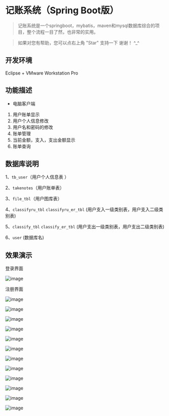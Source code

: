 # 记账系统（Spring Boot版）


>  记账系统是一个springboot，mybatis，maven和mysql数据库综合的项目，整个流程一目了然，也非常的实用。

>  如果对您有帮助，您可以点右上角 "Star" 支持一下 谢谢！ ^_^



## 开发环境
Eclipse + VMware Workstation Pro
## 功能描述
- 电脑客户端
1. 用户账单显示
2. 用户个人信息修改
3. 用户名和密码的修改
4. 账单管理
5. 当前金额，支入，支出金额显示
6. 账单查询
## 数据库说明
1、`tb_user`（用户个人信息表 ） 

2、`takenotes`（用户账单表）

3、`file_tbl`（用户图库表）

4、`classifyru_tbl` `classifyru_er_tbl` (用户支入一级类别表，用户支入二级类别表)

5、`classify_tbl` `classify_er_tbl` (用户支出一级类别表，用户支出二级类别表)

6、`user` (数据库名)
## 效果演示

登录界面

![image](https://github.com/2842345067/Spring-Toob/blob/master/images/1.png)

注册界面

![image](https://github.com/2842345067/Spring-Toob/blob/master/images/2.png)

![image](https://github.com/2842345067/Spring-Toob/blob/master/images/3.png)

![image](https://github.com/2842345067/Spring-Toob/blob/master/images/4.png)

![image](https://github.com/2842345067/Spring-Toob/blob/master/images/5.png)

![image](https://github.com/2842345067/Spring-Toob/blob/master/images/6.png)

![image](https://github.com/2842345067/Spring-Toob/blob/master/images/7.png)

![image](https://github.com/2842345067/Spring-Toob/blob/master/images/8.png)

![image](https://github.com/2842345067/Spring-Toob/blob/master/images/9.png)

![image](https://github.com/2842345067/Spring-Toob/blob/master/images/10.png)

![image](https://github.com/2842345067/Spring-Toob/blob/master/images/11.png)

![image](https://github.com/2842345067/Spring-Toob/blob/master/images/12.png)

![image](https://github.com/2842345067/Spring-Toob/blob/master/images/13.png)


